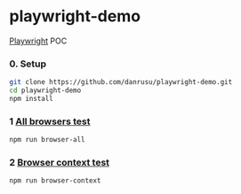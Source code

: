 # playwright-demo

[Playwright](https://playwright.dev/) POC

### 0. Setup

```bash
git clone https://github.com/danrusu/playwright-demo.git
cd playwright-demo
npm install
```

### 1 [All browsers test](./src/test/allBrowsersTest.js)

```bash
npm run browser-all
```

### 2 [Browser context test](./src/test/browserContextsTest.js)

```bash
npm run browser-context
```
